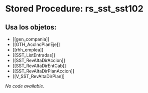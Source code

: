 # Stored Procedure: rs_sst_sst102

## Usa los objetos:
- [[gen_compania]]
- [[GTH_AccIncPlanEje]]
- [[rhh_emplea]]
- [[SST_ListEntradas]]
- [[SST_RevAltaDirAccion]]
- [[SST_RevAltaDirEntCab]]
- [[SST_RevAltaDirPlanAccion]]
- [[V_SST_RevAltaDirPlan]]

*No code available.*
